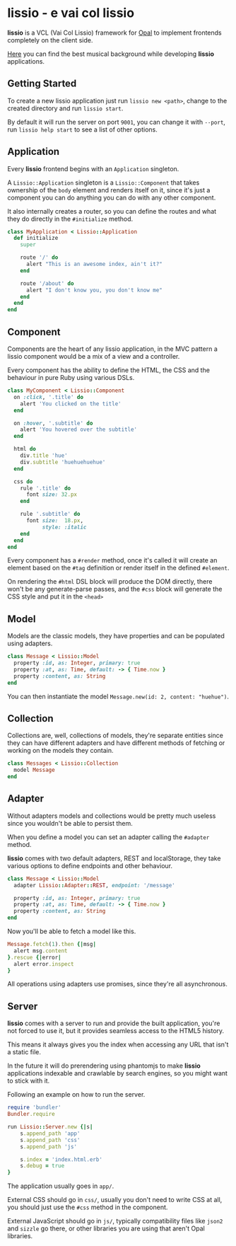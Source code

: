 lissio - e vai col lissio
=========================
**lissio** is a VCL (Vai Col Lissio) framework for [Opal](http://opalrb.org) to
implement frontends completely on the client side.

[Here](http://www.youtube.com/watch?v=7JU5ssyKczw) you can find the best
musical background while developing **lissio** applications.

Getting Started
---------------
To create a new lissio application just run `lissio new <path>`, change to the
created directory and run `lissio start`.

By default it will run the server on port `9001`, you can change it with
`--port`, run `lissio help start` to see a list of other options.

Application
-----------
Every **lissio** frontend begins with an `Application` singleton.

A `Lissio::Application` singleton is a `Lissio::Component` that takes ownership
of the `body` element and renders itself on it, since it's just a component you
can do anything you can do with any other component.

It also internally creates a router, so you can define the routes and what they
do directly in the `#initialize` method.

```ruby
class MyApplication < Lissio::Application
  def initialize
    super

    route '/' do
      alert "This is an awesome index, ain't it?"
    end

    route '/about' do
      alert "I don't know you, you don't know me"
    end
  end
end
```

Component
---------
Components are the heart of any lissio application, in the MVC pattern a lissio
component would be a mix of a view and a controller.

Every component has the ability to define the HTML, the CSS and the behaviour
in pure Ruby using various DSLs.

```ruby
class MyComponent < Lissio::Component
  on :click, '.title' do
    alert 'You clicked on the title'
  end

  on :hover, '.subtitle' do
    alert 'You hovered over the subtitle'
  end

  html do
    div.title 'hue'
    div.subtitle 'huehuehuehue'
  end

  css do
    rule '.title' do
      font size: 32.px
    end

    rule '.subtitle' do
      font size:  18.px,
           style: :italic
    end
  end
end
```

Every component has a `#render` method, once it's called it will create an
element based on the `#tag` definition or render itself in the defined
`#element`.

On rendering the `#html` DSL block will produce the DOM directly, there won't
be any generate-parse passes, and the `#css` block will generate the CSS style
and put it in the `<head>`

Model
-----
Models are the classic models, they have properties and can be populated using
adapters.

```ruby
class Message < Lissio::Model
  property :id, as: Integer, primary: true
  property :at, as: Time, default: -> { Time.now }
  property :content, as: String
end
```

You can then instantiate the model `Message.new(id: 2, content: "huehue")`.

Collection
----------
Collections are, well, collections of models, they're separate entities since
they can have different adapters and have different methods of fetching or
working on the models they contain.

```ruby
class Messages < Lissio::Collection
  model Message
end
```

Adapter
-------
Without adapters models and collections would be pretty much useless since you
wouldn't be able to persist them.

When you define a model you can set an adapter calling the `#adapter` method.

**lissio** comes with two default adapters, REST and localStorage, they take
various options to define endpoints and other behaviour.

```ruby
class Message < Lissio::Model
  adapter Lissio::Adapter::REST, endpoint: '/message'

  property :id, as: Integer, primary: true
  property :at, as: Time, default: -> { Time.now }
  property :content, as: String
end
```

Now you'll be able to fetch a model like this.

```ruby
Message.fetch(1).then {|msg|
  alert msg.content
}.rescue {|error|
  alert error.inspect
}
```

All operations using adapters use promises, since they're all asynchronous.

Server
------
**lissio** comes with a server to run and provide the built application, you're
not forced to use it, but it provides seamless access to the HTML5 history.

This means it always gives you the index when accessing any URL that isn't a
static file.

In the future it will do prerendering using phantomjs to make **lissio**
applications indexable and crawlable by search engines, so you might want to
stick with it.

Following an example on how to run the server.

```ruby
require 'bundler'
Bundler.require

run Lissio::Server.new {|s|
	s.append_path 'app'
	s.append_path 'css'
	s.append_path 'js'

	s.index = 'index.html.erb'
	s.debug = true
}
```

The application usually goes in `app/`.

External CSS should go in `css/`, usually you don't need to write CSS at all,
you should just use the `#css` method in the component.

External JavaScript should go in `js/`, typically compatibility files like
`json2` and `sizzle` go there, or other libraries you are using that aren't
Opal libraries.
